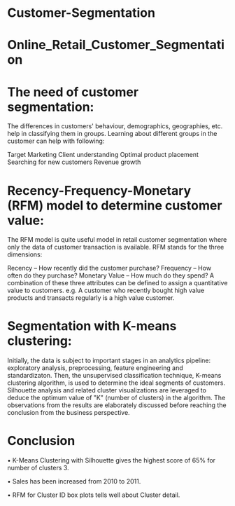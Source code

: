 # Customer-Segmentation
# Online_Retail_Customer_Segmentation
# The need of customer segmentation:
The differences in customers' behaviour, demographics, geographies, etc. help in classifying them in groups. Learning about different groups in the customer can help with following:

Target Marketing
Client understanding
Optimal product placement
Searching for new customers
Revenue growth

# Recency-Frequency-Monetary (RFM) model to determine customer value:
The RFM model is quite useful model in retail customer segmentation where only the data of customer transaction is available. RFM stands for the three dimensions:

Recency – How recently did the customer purchase?
Frequency – How often do they purchase?
Monetary Value – How much do they spend?
A combination of these three attributes can be defined to assign a quantitative value to customers. e.g. A customer who recently bought high value products and transacts regularly is a high value customer.

# Segmentation with K-means clustering:
Initially, the data is subject to important stages in an analytics pipeline: exploratory analysis, preprocessing, feature engineering and standardizaton.
Then, the unsupervised classification technique, K-means clustering algorithm, is used to determine the ideal segments of customers. Silhouette analysis and related cluster visualizations are leveraged to deduce the optimum value of "K" (number of clusters) in the algorithm.
The observations from the results are elaborately discussed before reaching the conclusion from the business perspective.
# Conclusion
• K-Means Clustering with Silhouette gives the highest score of 
65% for number of clusters 3.

• Sales has been increased from 2010 to 2011.

• RFM for Cluster ID box plots tells well about Cluster detail.

